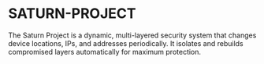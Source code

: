 # SATURN-PROJECT
The Saturn Project is a dynamic, multi-layered security system that changes device locations, IPs, and addresses periodically. It isolates and rebuilds compromised layers automatically for maximum protection.
